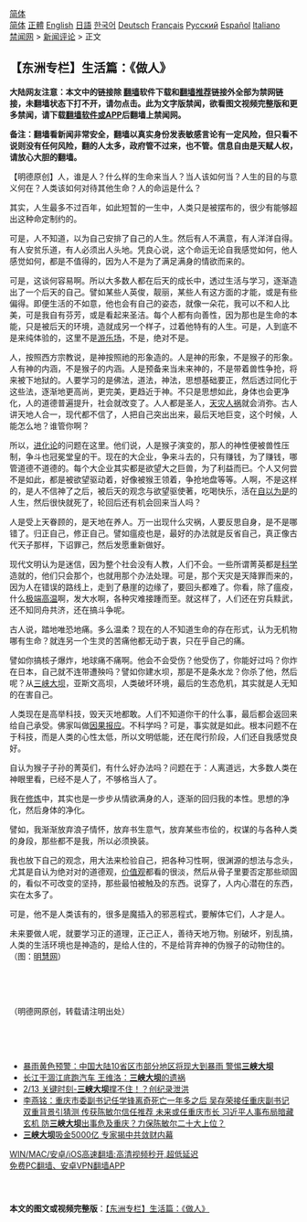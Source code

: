  <!-- 面包屑导航 --> <div class="breadcrumb"><!-- GTranslate: https://gtranslate.io/ -->  <div class="switcher notranslate">  <div class="selected">  <a href="#" onclick="return false;"> 简体</a>  </div>  <div class="option">  <a href="https://www.bannedbook.org" onclick="doGTranslate('zh-CN|zh-CN');jQuery('div.switcher div.selected a').html(jQuery(this).html());return false;" title="简体中文" class="nturl selected"> 简体</a>  <a href="https://www.bannedbook.org/zh-tw/" onclick="doGTranslate('zh-CN|zh-TW');jQuery('div.switcher div.selected a').html(jQuery(this).html());return false;" title="繁體中文" class="nturl"> 正體</a>  <a href="https://www.bannedbook.org/en/" onclick="doGTranslate('zh-CN|en');jQuery('div.switcher div.selected a').html(jQuery(this).html());return false;" title="English" class="nturl"> English</a>  <a href="https://www.bannedbook.org/ja/" onclick="doGTranslate('zh-CN|ja');jQuery('div.switcher div.selected a').html(jQuery(this).html());return false;" title="日本語" class="nturl"> 日語</a>  <a href="https://www.bannedbook.org/ko/" onclick="doGTranslate('zh-CN|ko');jQuery('div.switcher div.selected a').html(jQuery(this).html());return false;" title="한국어" class="nturl"> 한국어</a>  <a href="https://www.bannedbook.org/de/" onclick="doGTranslate('zh-CN|de');jQuery('div.switcher div.selected a').html(jQuery(this).html());return false;" title="Deutsch" class="nturl"> Deutsch</a>  <a href="https://www.bannedbook.org/fr/" onclick="doGTranslate('zh-CN|fr');jQuery('div.switcher div.selected a').html(jQuery(this).html());return false;" title="Français" class="nturl"> Français</a>  <a href="https://www.bannedbook.org/ru/" onclick="doGTranslate('zh-CN|ru');jQuery('div.switcher div.selected a').html(jQuery(this).html());return false;" title="Русский" class="nturl"> Русский</a>  <a href="https://www.bannedbook.org/es/" onclick="doGTranslate('zh-CN|es');jQuery('div.switcher div.selected a').html(jQuery(this).html());return false;" title="Español" class="nturl"> Español</a>  <a href="https://www.bannedbook.org/it/" onclick="doGTranslate('zh-CN|it');jQuery('div.switcher div.selected a').html(jQuery(this).html());return false;" title="Italiano" class="nturl"> Italiano</a>  </div>  </div>      <div class='breadcrumb-sub'><!-- Breadcrumb NavXT 6.3.0 --> <a href="https://www.bannedbook.org/" class="home">禁闻网</a> &gt; <a href="https://www.bannedbook.org/bnews/comments/" class="category">新闻评论</a> &gt; 正文</div></div><h2>【东洲专栏】生活篇：《做人》</h2> <p class="notice"><b>大陆网友注意：本文中的链接除 <a href="https://github.com/bannedbook/fanqiang" >翻墙</a>软件下载和<a href="https://github.com/killgcd/justmysocks/blob/master/README.md">翻墙推荐</a>链接外全部为禁网链接，未翻墙状态下打不开，请勿点击。此为文字版禁闻，欲看图文视频完整版和更多禁闻，请下载<a href="https://github.com/bannedbook/fanqiang">翻墙软件或APP</a>后翻墙上禁闻网。</p><p>备注：翻墙看新闻非常安全，翻墙以真实身份发表敏感言论有一定风险，但只看不说则没有任何风险，翻的人太多，政府管不过来，也不管。信息自由是天赋人权，请放心大胆的翻墙。</b></p>  <div class="entry"> <p>              <a href="https://i2.wp.com/upload-images-bucket-v64rleca837do.s3.eu-west-1.amazonaws.com/wp-content/uploads/2021/07/19091456/2012-3-26-cmh-513-painting-3.jpg?fit=1471%2C1042&#038;ssl=1" data-caption=""></a>                            </p> <p>【明德原创】人，谁是人？什么样的生命来当人？当人该如何当？人生的目的与意义何在？人类该如何对待其他生命？人的命运是什么？</p> <p>其实，人生最多不过百年，如此短暂的一生中，人类只是被摆布的，很少有能够超出这种命定制约的。</p> <p>可是，人不知道，以为自己安排了自己的人生。然后有人不满意，有人洋洋自得。有人安贫乐道，有人必须出人头地。凭良心说，这个命运无论自我感觉如何，他人感觉如何，都是不值得的，因为人不是为了满足满身的情欲而来的。</p> <p>可是，这谈何容易啊。所以大多数人都在后天的成长中，透过生活与学习，逐渐造出了一个后天的自己。譬如某些人英俊，靓丽，某些人有这方面的才能，或是有些偏得。即便生活的不如意，他也会有自己的姿态，就像一朵花，我可以不和人比美，可是我自有芬芳，或是看起来圣洁。每个人都有向善性，因为那也是生命的本能，只是被后天的环境，造就成另一个样子，过着他特有的人生。可是，人到底不是来纯体验的，这里不是<a href="https://www.bannedbook.org/bnews/tag/%e6%b8%b8%e4%b9%90%e5%9c%ba/" class="st_tag internal_tag" rel="tag" title="标签 游乐场 下的日志">游乐场</a>，不是，绝对不是。</p> <p>人，按照西方宗教说，是神按照祂的形象造的。人是神的形象，不是猴子的形象。人有神的内涵，不是猴子的内涵。人是预备来当未来神的，不是带着兽性争抢，将来被下地狱的。人要学习的是佛法，道法，神法，思想基础要正，然后透过同化于这些法，逐渐地更高尚，更完美，更趋近于神。不只是思想如此，身体也会更净化，人的道德普遍提升，社会就改变了。人人都是圣人，<a href="https://www.bannedbook.org/bnews/tag/%E5%A4%A9%E7%81%BE%E4%BA%BA%E7%A5%B8/" class="st_tag internal_tag" rel="tag" title="标签 天灾人祸 下的日志">天灾人祸</a>就会消弥。古人讲天地人合一，现代都不信了，人把自己突出出来，最后天地巨变，这个时候，人能怎么地？谁管你啊？</p>  <p>所以，<span class='wp_keywordlink'><a href="https://www.bannedbook.org/forum3/topic60.html" title="进化论--魔王的圣经" target="_blank">进化论</a></span>的问题在这里。他们说，人是猴子演变的，那人的神性便被兽性压制，争斗也冠冕堂皇的干。现在的大企业，争来斗去的，只有赚钱，为了赚钱，哪管道德不道德的。每个大企业其实都是欲望大之巨兽，为了利益而已。个人又何尝不是如此，都是被欲望驱动着，好像被猴王领着，争抢地盘等等。人啊，不是这样的，是人不信神了之后，被后天的观念与欲望驱使著，吃喝快乐，活在<a href="https://www.bannedbook.org/bnews/tag/%E8%87%AA%E4%BB%A5%E4%B8%BA%E6%98%AF/" class="st_tag internal_tag" rel="tag" title="标签 自以为是 下的日志">自以为是</a>的人生，然后很快就死了，轮回后还有机会回来当人吗？</p> <p>人是受上天眷顾的，是天地在养人。万一出现什么灾祸，人要反思自身，是不是哪错了。归正自己，修正自己。譬如瘟疫也是，最好的办法就是反省自己，真正像古代天子那样，下诏罪己，然后发愿重新做好。</p> <p>现代文明认为是迷信，因为整个社会没有人教，人们不会。一些所谓菁英都是<span class='wp_keywordlink'><a href="https://www.bannedbook.org/forum11/topic309.html" title="禁片：“科学”的棍子" target="_blank">科学</a></span>造就的，他们只会那个，也就用那个办法处理。可是，那个天灾是天降罪而来的，因为人在错误的路线上，走到了悬崖的边缘了，要回头都难了。你看，除了瘟疫，什么<a href="https://www.bannedbook.org/bnews/tag/%E6%9E%81%E7%AB%AF%E9%AB%98%E6%B8%A9/" class="st_tag internal_tag" rel="tag" title="标签 极端高温 下的日志">极端高温</a>啊，发大水啊，各种灾难接踵而至。就这样了，人们还在穷兵黩武，还不知同舟共济，还在搞斗争呢。</p> <p>古人说，踏地唯恐地痛。多么温柔？现在的人不知道生命的存在形式，认为无机物哪有生命？就连另一个生灵的苦痛他都无动于衷，只在乎自己的痛。</p> <p>譬如你搞核子爆炸，地球痛不痛啊。他会不会受伤？他受伤了，你能好过吗？你炸在日本，自己就不连带遭殃吗？譬如你建水坝，那是不是条水龙？你杀了他，然后呢？从<a href="https://www.bannedbook.org/bnews/tag/%e4%b8%89%e5%b3%a1%e5%a4%a7%e5%9d%9d/" class="st_tag internal_tag" rel="tag" title="标签 三峡大坝 下的日志">三峡大坝</a>，亚斯文高坝，人类破坏环境，最后的生态危机，其实就是人无知的在害自己。</p> <p>人类现在是高举科技，毁天灭地都敢。人们不知道你干的什么事，最后都会返回来给自己承受。佛家叫做<a href="https://www.bannedbook.org/bnews/tag/%e5%9b%a0%e6%9e%9c%e6%8a%a5%e5%ba%94/" class="st_tag internal_tag" rel="tag" title="标签 因果报应 下的日志">因果报应</a>。不科学吗？可是，事实就是如此。根本问题不在于科技，而是人类的心性太低，所以文明低能，还在爬行阶段，人们还自我感觉良好。</p>  <p>自认为猴子子孙的菁英们，有什么好办法吗？问题在于：人离道远，大多数人类在神眼里看，已经不是人了，不够格当人了。</p> <p>我在<span class='wp_keywordlink'><a href="https://www.qi-gong.me/" title="气功修炼网" target="_blank">修炼</a></span>中，其实也是一步步从情欲满身的人，逐渐的回归我的本性。思想的净化，然后身体的净化。</p> <p>譬如，我渐渐放弃浪子情怀，放弃书生意气，放弃某些市侩的，权谋的与各种人类的身段，那些都不是我，所以必须换装。</p> <p>我也放下自己的观念，用大法来检验自己，把各种习性啊，很渊源的想法与念头，尤其是自认为绝对对的道德观，<a href="https://www.bannedbook.org/bnews/tag/%E4%BB%B7%E5%80%BC%E8%A7%82/" class="st_tag internal_tag" rel="tag" title="标签 价值观 下的日志">价值观</a>都看的很淡，然后从骨子里要否定那些顽固的，看似不可改变的坚持，那些最怕被触及的东西。说穿了，人内心潜在的东西，实在太多了。</p> <p>可是，他不是人类该有的，很多是魔插入的邪恶程式，要解体它们，人才是人。</p> <p>未来要做人呢，就要学习正的道理，正己正人，善待天地万物。别破坏，别乱搞，人类的生活环境也是神造的，是给人住的，不是给背弃神的伪猴子的动物住的。（图：<a href="https://www.bannedbook.org/bnews/tag/%e6%98%8e%e6%85%a7%e7%bd%91/" class="st_tag internal_tag" rel="tag" title="标签 明慧网 下的日志">明慧网</a>）</p>  <p>&nbsp;</p> <p>&nbsp;</p> <p>（明德网原创，转载请注明出处）</p> <p>&nbsp;</p> <p>&nbsp;</p> <ul class='op-related-articles' title='相关阅读'> <li><a href='https://www.bannedbook.org/bnews/cbnews/20210628/1576008.html' target='_blank'>暴雨黄色预警：中国大陆10省区市部分地区将现大到暴雨 警惕<b>三峡大坝</b></a></li> <li><a href='https://www.bannedbook.org/bnews/cnnews/20210318/1507470.html' target='_blank'>长江干涸江底跑汽车 王维洛：<b>三峡大坝</b>的遗祸</a></li> <li><a href='https://www.bannedbook.org/bnews/taiwannews/20210213/1486846.html' target='_blank'>2/13 关键时刻-<b>三峡大坝</b>撑不住！？创纪录泄洪</a></li> <li><a href='https://www.bannedbook.org/bnews/comments/20210121/1472113.html' target='_blank'>李燕铭：重庆市委副书记任学锋离奇死亡一年多之后 吴存荣接任重庆副书记 双重背景引猜测 传获陈敏尔信任推荐 未来或任重庆市长 习近平人事布局暗藏玄机 防<b>三峡大坝</b>出事危及重庆？力保陈敏尔二十大上位？</a></li> <li><a href='https://www.bannedbook.org/bnews/cbnews/20201126/1437501.html' target='_blank'><b>三峡大坝</b>吸金5000亿 专家揭中共敛财内幕</a></li> </ul> <p class="texttj"> <a href="https://github.com/bannedbook/fanqiang/wiki/V2ray%E6%9C%BA%E5%9C%BA" target="_blank">WIN/MAC/安卓/iOS高速翻墙:高清视频秒开,超低延迟</a><br/> <a href="https://github.com/bannedbook/fanqiang/wiki/%E7%A6%81%E9%97%BB%E7%BD%91%E5%AE%89%E5%8D%93%E7%BF%BB%E5%A2%99%E6%96%B0%E9%97%BBAPP" target="_blank">免费PC翻墙、安卓VPN翻墙APP</a></p> <p>&nbsp;</p><a name='sharetosocial'></a>  <div style="margin-bottom:5px;padding-bottom:5px;clear:both"> <div id="archive-pix-1" class="banner-ads"> <!-- AuctionX Display platform tag START --> <div id="26318x728x90x621x_ADSLOT2" clicktrack="%%CLICK_URL_ESC%%"></div> <!-- AuctionX Display platform tag END --> </div> <div id="archive-pix-2" class="banner-ads"> <!-- AuctionX Display platform tag START --> <div id="26315x300x250x621x_ADSLOT2" clicktrack="%%CLICK_URL_ESC%%"></div> <!-- AuctionX Display platform tag END --> </div> </div>  <div id="archive-pix-1" class="banner-ads"> <!-- AuctionX Display platform tag START --> <div id="26318x728x90x621x_ADSLOT3" clicktrack="%%CLICK_URL_ESC%%"></div> <!-- AuctionX Display platform tag END --> </div> <div><b>本文的图文或视频完整版</b>：<a href='https://www.bannedbook.org/bnews/comments/20210719/1590073.html'>【东洲专栏】生活篇：《做人》</a></div>  </div><!--END ENTRY--> 